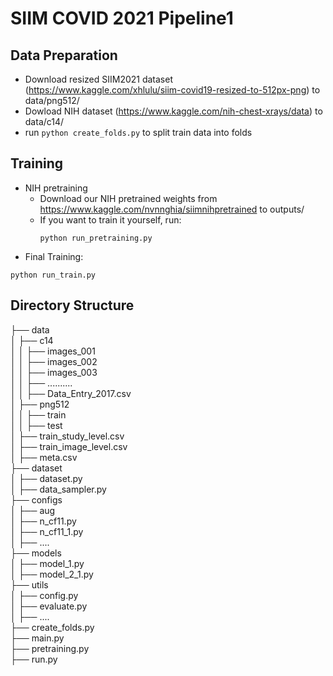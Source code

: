 # SIIM COVID 2021 Pipeline1

## Data Preparation
* Download resized SIIM2021 dataset (https://www.kaggle.com/xhlulu/siim-covid19-resized-to-512px-png) to data/png512/
* Dowload NIH dataset (https://www.kaggle.com/nih-chest-xrays/data) to data/c14/
* run `python create_folds.py` to split train data into folds

## Training
* NIH pretraining
   - Download our NIH pretrained weights from https://www.kaggle.com/nvnnghia/siimnihpretrained to outputs/
   - If you want to train it yourself, run: 
        ```
        python run_pretraining.py
        ```
* Final Training: 
```
python run_train.py
```

## Directory Structure
├── data    
│ ├── c14    
│ │  ├── images_001    
│ │  ├── images_002    
│ │  ├── images_003    
│ │  ├── ..........    
│ │  ├── Data_Entry_2017.csv    
│ ├── png512    
│ │  ├── train    
│ │  ├── test    
│ ├── train_study_level.csv    
│ ├── train_image_level.csv    
│ ├── meta.csv    
├── dataset    
│ ├── dataset.py    
│ ├── data_sampler.py    
├── configs    
│ ├── aug    
│ ├── n_cf11.py    
│ ├── n_cf11_1.py    
│ ├── ....   
├── models    
│ ├── model_1.py    
│ ├── model_2_1.py   
├── utils    
│ ├── config.py    
│ ├── evaluate.py    
│ ├── ....   
├── create_folds.py    
├── main.py    
├── pretraining.py    
├── run.py    



